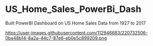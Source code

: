 # US_Home_Sales_PowerBi_Dash
Built PowerBI Dashboard on US Home Sales Data from 1927 to 2017

https://user-images.githubusercontent.com/112946683/220732506-0be48b14-8a2a-44c7-87e6-eb0e5c899209.png
